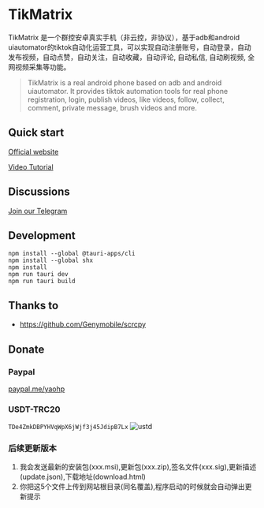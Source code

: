 # TikMatrix

TikMatrix 是一个群控安卓真实手机（非云控，非协议），基于adb和android uiautomator的tiktok自动化运营工具，可以实现自动注册账号，自动登录，自动发布视频，自动点赞，自动关注，自动收藏，自动评论, 自动私信, 自动刷视频, 全网视频采集等功能。
> TikMatrix is a real android phone based on adb and android uiautomator. It provides tiktok automation tools for real phone registration, login, publish videos, like videos, follow, collect, comment, private message, brush videos and more.

## Quick start

[Official website](https://www.tikmatrix.com)

[Video Tutorial](https://www.youtube.com/@tikmatrix)

## Discussions

[Join our Telegram](https://t.me/+iGhozoBfAbI5YmE1)

## Development

```shell
npm install --global @tauri-apps/cli
npm install --global shx
npm install
npm run tauri dev
npm run tauri build
```

## Thanks to

* <https://github.com/Genymobile/scrcpy>

## Donate

### Paypal

[paypal.me/yaohp](https://paypal.me/yaohp)

### USDT-TRC20

`TDe4ZmkDBPYHVqWpX6jWjf3j45JdipB7Lx`
![ustd](usdt.png)

### 后续更新版本

1. 我会发送最新的安装包(xxx.msi),更新包(xxx.zip),签名文件(xxx.sig),更新描述(update.json),下载地址(download.html)
2. 你把这5个文件上传到网站根目录(同名覆盖),程序启动的时候就会自动弹出更新提示
